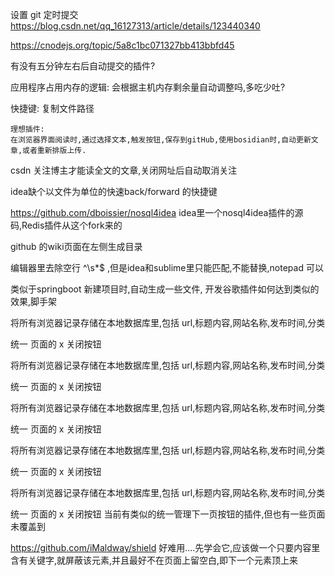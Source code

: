 设置 git 定时提交
https://blog.csdn.net/qq_16127313/article/details/123440340

https://cnodejs.org/topic/5a8c1bc071327bb413bbfd45

有没有五分钟左右后自动提交的插件?

应用程序占用内存的逻辑: 会根据主机内存剩余量自动调整吗,多吃少吐?

快捷键: 复制文件路径

	理想插件:
	在浏览器界面阅读时,通过选择文本,触发按钮,保存到gitHub,使用bosidian时,自动更新文章,或者重新排版上传.

csdn 关注博主才能读全文的文章,关闭网址后自动取消关注

idea缺个以文件为单位的快速back/forward 的快捷键

https://github.com/dboissier/nosql4idea
idea里一个nosql4idea插件的源码,Redis插件从这个fork来的

github 的wiki页面在左侧生成目录

编辑器里去除空行 ^\s*$ ,但是idea和sublime里只能匹配,不能替换,notepad 可以

类似于springboot 新建项目时,自动生成一些文件,
开发谷歌插件如何达到类似的效果,脚手架

将所有浏览器记录存储在本地数据库里,包括
url,标题内容,网站名称,发布时间,分类

统一 页面的 x 关闭按钮

将所有浏览器记录存储在本地数据库里,包括
url,标题内容,网站名称,发布时间,分类

统一 页面的 x 关闭按钮

将所有浏览器记录存储在本地数据库里,包括
url,标题内容,网站名称,发布时间,分类

统一 页面的 x 关闭按钮

将所有浏览器记录存储在本地数据库里,包括
url,标题内容,网站名称,发布时间,分类

统一 页面的 x 关闭按钮

将所有浏览器记录存储在本地数据库里,包括
url,标题内容,网站名称,发布时间,分类

统一 页面的 x 关闭按钮
当前有类似的统一管理下一页按钮的插件,但也有一些页面未覆盖到

https://github.com/iMaldway/shield 好难用....先学会它,应该做一个只要内容里含有关键字,就屏蔽该元素,并且最好不在页面上留空白,即下一个元素顶上来